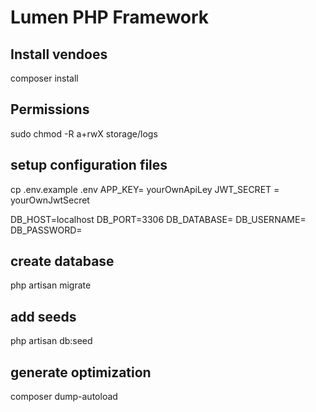 # Lumen PHP Framework

## Install vendoes
composer install

## Permissions 
sudo chmod -R a+rwX storage/logs

## setup configuration files
cp .env.example .env
APP_KEY= yourOwnApiLey
JWT_SECRET = yourOwnJwtSecret

DB_HOST=localhost
DB_PORT=3306
DB_DATABASE=
DB_USERNAME=
DB_PASSWORD=

## create database
php artisan migrate

## add seeds
php artisan db:seed

## generate optimization
composer dump-autoload
